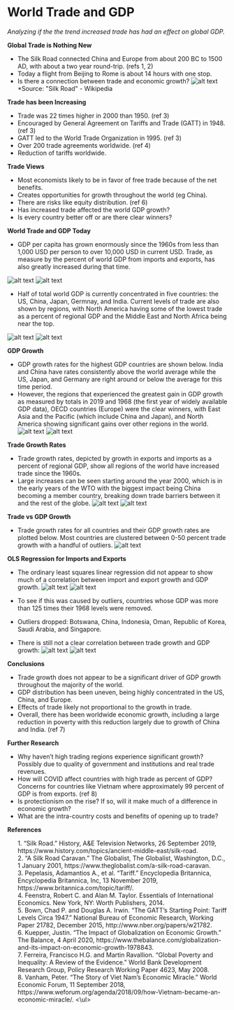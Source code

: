 # World Trade and GDP
*Analyzing if the the trend increased trade has had an effect on global GDP.* 

**Global Trade is Nothing New**
* The Silk Road connected China and Europe from about 200 BC to 1500 AD, with about a two year round-trip. (refs 1, 2)
* Today a flight from Beijing to Rome is about 14 hours with one stop.
* Is there a connection between trade and economic growth?
![alt text](img/silk_road.png "The Silk Road")*Source: "Silk Road" - Wikipedia

**Trade has been Increasing**
* Trade was 22 times higher in 2000 than 1950. (ref 3)
* Encouraged by General Agreement on Tariffs and Trade (GATT) in 1948. (ref 3)
* GATT led to the World Trade Organization in 1995. (ref 3)
* Over 200 trade agreements worldwide. (ref 4)
* Reduction of tariffs worldwide.

**Trade Views**
* Most economists likely to be in favor of free trade because of the net benefits.
* Creates opportunities for growth throughout the world (eg China).
* There are risks like equity distribution. (ref 6)
* Has increased trade affected the world GDP growth?
* Is every country better off or are there clear winners?

**World Trade and GDP Today**
* GDP per capita has grown enormously since the 1960s from less than 1,000 USD per person to over 10,000 USD in current USD.  Trade, as measure by the percent of world GDP from imports and exports, has also greatly increased during that time.

![alt text](img/world_gdp.png "This is a title")
![alt text](img/world_trade.png "This is a title")

* Half of total world GDP is currently concentrated in five countries: the US, China, Japan, Germnay, and India.  Current levels of trade are also shown by regions, with North America having some of the lowest trade as a percent of regional GDP and the Middle East and North Africa being near the top.

![alt text](img/top_gdp.png "This is a title")
![alt text](img/trade_regional.png "This is a title")

**GDP Growth**
* GDP growth rates for the highest GDP countries are shown below. India and China have rates consistently above the world average while the US, Japan, and Germany are right around or below the average for this time period.
* However, the regions that experienced the greatest gain in GDP growth as measured by totals in 2019 and 1968 (the first year of widely available GDP data), OECD countries (Europe) were the clear winners, with East Asia and the Pacific (which include China and Japan), and North America showing significant gains over other regions in the world.
![alt text](img/gdp_growth2.png "This is a title")
![alt text](img/region_gdp_growth.png "This is a title")


**Trade Growth Rates**
* Trade growth rates, depicted by growth in exports and imports as a percent of regional GDP, show all regions of the world have increased trade since the 1960s.
* Large increases can be seen starting around the year 2000, which is in the early years of the WTO with the biggest impact being China becoming a member country, breaking down trade barriers between it and the rest of the globe.
![alt text](img/export_rate.png "This is a title")
![alt text](img/import_rate.png "This is a title")

**Trade vs GDP Growth**
* Trade growth rates for all countries and their GDP growth rates are plotted below.  Most countries are clustered between 0-50 percent trade growth with a handful of outliers.
![alt text](img/dual_scatter.png "This is a title")

**OLS Regression for Imports and Exports**
* The ordinary least squares linear regression did not appear to show much of a correlation between import and export growth and GDP growth. 
![alt text](img/imports_li2.png "Imports Lin Reg")
![alt text](img/exports_li2.png "Exports Lin Reg")

* To see if this was caused by outliers, countries whose GDP was more than 125 times their 1968 levels were removed.
* Outliers dropped: Botswana, China, Indonesia, Oman, Republic of Korea, Saudi Arabia, and Singapore.
* There is still not a clear correlation between trade growth and GDP growth:
![alt text](img/imports_li_no_outliers2.png "Imports Lin Reg")
![alt text](img/exports_li_no_outliers2.png "Exports Lin Reg")

**Conclusions**
* Trade growth does not appear to be a significant driver of GDP growth throughout the majority of the world.
* GDP distribution has been uneven, being highly concentrated in the US, China, and Europe.
* Effects of trade likely not proportional to the growth in trade. 
* Overall, there has been worldwide economic growth, including a large reduction in poverty with this reduction largely due to growth of China and India. (ref 7)

**Further Research**
* Why haven’t high trading regions experience significant growth?  Possibly due to quality of government and institutions and real trade revenues.
* How will COVID affect countries with high trade as percent of GDP?  Concerns for countries like Vietnam where approximately 99 percent of GDP is from exports. (ref 8)
* Is protectionism on the rise?  If so, will it make much of a difference in economic growth?
* What are the intra-country costs and benefits of opening up to trade?


**References**
<ul>1. “Silk Road.” History, A&E Television Networks, 26 September 2019, https://www.history.com/topics/ancient-middle-east/silk-road. 
<br>   2. “A Silk Road Caravan.” The Globalist, The Globalist, Washington, D.C., 1 January 2001, https://www.theglobalist.com/a-silk-road-caravan.
<br> 3. Pepelasis, Adamantios A., et al. “Tariff.” Encyclopedia Britannica, Encyclopedia Britannica, Inc, 13 November 2019, https://www.britannica.com/topic/tariff/.
<br> 4. Feenstra, Robert C. and Alan M. Taylor. Essentials of International Economics. New York, NY: Worth Publishers, 2014.
<br> 5. Bown, Chad P. and Douglas A. Irwin.  “The GATT’s Starting Point: Tariff Levels Circa 1947.” National Bureau of Economic Research, Working Paper 21782, December 2015, http://www.nber.org/papers/w21782.
<br> 6. Kuepper, Justin. “The Impact of Globalization on Economic Growth.” The Balance, 4 April 2020, https://www.thebalance.com/globalization-and-its-impact-on-economic-growth-1978843.
<br> 7. Ferreira, Francisco H.G. and Martin Ravallion. “Global Poverty and Inequality: A Review of the Evidence.” World Bank Development Research Group, Policy Research Working Paper 4623, May 2008.
<br> 8. Vanham, Peter. “The Story of Viet Nam’s Economic Miracle.” World Economic Forum, 11 September 2018, https://www.weforum.org/agenda/2018/09/how-Vietnam-became-an-economic-miracle/.
<\ul>


